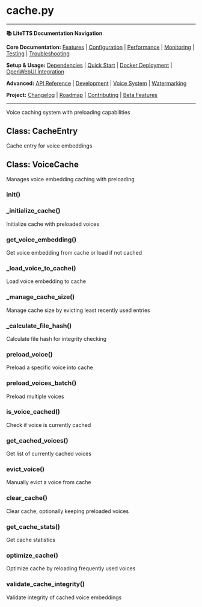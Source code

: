 # cache.py

---
**📚 LiteTTS Documentation Navigation**

**Core Documentation:** [Features](../../../../../FEATURES.md) | [Configuration](../../../../../CONFIGURATION.md) | [Performance](../../../../../PERFORMANCE.md) | [Monitoring](../../../../../MONITORING.md) | [Testing](../../../../../TESTING.md) | [Troubleshooting](../../../../../TROUBLESHOOTING.md)

**Setup & Usage:** [Dependencies](../../../../../DEPENDENCIES.md) | [Quick Start](../../../../../usage/QUICK_START_COMMANDS.md) | [Docker Deployment](../../../../../usage/DOCKER-DEPLOYMENT.md) | [OpenWebUI Integration](../../../../../usage/OPENWEBUI-INTEGRATION.md)

**Advanced:** [API Reference](../../../../API_REFERENCE.md) | [Development](../../../../../development/README.md) | [Voice System](../../../../../voices/README.md) | [Watermarking](../../../../../WATERMARKING.md)

**Project:** [Changelog](../../../../../CHANGELOG.md) | [Roadmap](../../../../../ROADMAP.md) | [Contributing](../../../../../CONTRIBUTIONS.md) | [Beta Features](../../../../../BETA_FEATURES.md)

---


Voice caching system with preloading capabilities


## Class: CacheEntry

Cache entry for voice embeddings

## Class: VoiceCache

Manages voice embedding caching with preloading

### __init__()

### _initialize_cache()

Initialize cache with preloaded voices

### get_voice_embedding()

Get voice embedding from cache or load if not cached

### _load_voice_to_cache()

Load voice embedding to cache

### _manage_cache_size()

Manage cache size by evicting least recently used entries

### _calculate_file_hash()

Calculate file hash for integrity checking

### preload_voice()

Preload a specific voice into cache

### preload_voices_batch()

Preload multiple voices

### is_voice_cached()

Check if voice is currently cached

### get_cached_voices()

Get list of currently cached voices

### evict_voice()

Manually evict a voice from cache

### clear_cache()

Clear cache, optionally keeping preloaded voices

### get_cache_stats()

Get cache statistics

### optimize_cache()

Optimize cache by reloading frequently used voices

### validate_cache_integrity()

Validate integrity of cached voice embeddings

